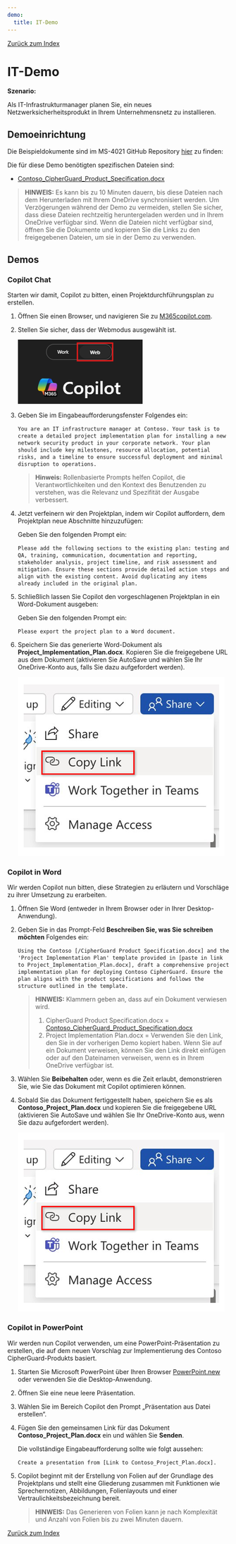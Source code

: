 ```yaml
---
demo:
  title: IT-Demo
---
```


[Zurück zum Index](https://microsoftlearning.github.io/MS-4021-Copilot-Immersion-Experience/)

# IT-Demo

**Szenario:**  

Als IT-Infrastrukturmanager planen Sie, ein neues Netzwerksicherheitsprodukt in Ihrem Unternehmensnetz zu installieren.

## Demoeinrichtung

Die Beispieldokumente sind im MS-4021 GitHub Repository [hier](https://github.com/MicrosoftLearning/MS-4021-Copilot-Immersion-Experience/tree/master/ResourceFiles) zu finden:

Die für diese Demo benötigten spezifischen Dateien sind:

- [Contoso_CipherGuard_Product_Specification.docx](https://github.com/MicrosoftLearning/MS-4021-Copilot-Immersion-Experience/raw/master/ResourceFiles/Contoso_CipherGuard_Product_Specification.docx)

> **HINWEIS:** Es kann bis zu 10 Minuten dauern, bis diese Dateien nach dem Herunterladen mit Ihrem OneDrive synchronisiert werden. Um Verzögerungen während der Demo zu vermeiden, stellen Sie sicher, dass diese Dateien rechtzeitig heruntergeladen werden und in Ihrem OneDrive verfügbar sind. Wenn die Dateien nicht verfügbar sind, öffnen Sie die Dokumente und kopieren Sie die Links zu den freigegebenen Dateien, um sie in der Demo zu verwenden.

## Demos

### Copilot Chat

Starten wir damit, Copilot zu bitten, einen Projektdurchführungsplan zu erstellen.

1. Öffnen Sie einen Browser, und navigieren Sie zu [M365copilot.com](https://m365copilot.com/).

1. Stellen Sie sicher, dass der Webmodus ausgewählt ist.

    ![Screenshot der Registerkarte Webmodus.](../Prompts/Media/web-mode.png)

1. Geben Sie im Eingabeaufforderungsfenster Folgendes ein:

    ```text
    You are an IT infrastructure manager at Contoso. Your task is to create a detailed project implementation plan for installing a new network security product in your corporate network. Your plan should include key milestones, resource allocation, potential risks, and a timeline to ensure successful deployment and minimal disruption to operations.
    ```

    > **Hinweis:** Rollenbasierte Prompts helfen Copilot, die Verantwortlichkeiten und den Kontext des Benutzenden zu verstehen, was die Relevanz und Spezifität der Ausgabe verbessert.

1. Jetzt verfeinern wir den Projektplan, indem wir Copilot auffordern, dem Projektplan neue Abschnitte hinzuzufügen:

    Geben Sie den folgenden Prompt ein:

    ```text
    Please add the following sections to the existing plan: testing and QA, training, communication, documentation and reporting, stakeholder analysis, project timeline, and risk assessment and mitigation. Ensure these sections provide detailed action steps and align with the existing content. Avoid duplicating any items already included in the original plan.
    ```

1. Schließlich lassen Sie Copilot den vorgeschlagenen Projektplan in ein Word-Dokument ausgeben:

    Geben Sie den folgenden Prompt ein:

    ```text
    Please export the project plan to a Word document.
    ```

1. Speichern Sie das generierte Word-Dokument als **Project_Implementation_Plan.docx**. Kopieren Sie die freigegebene URL aus dem Dokument (aktivieren Sie AutoSave und wählen Sie Ihr OneDrive-Konto aus, falls Sie dazu aufgefordert werden).

    ![Link teilen.](../Demos/Media/share-menu-with-copy-link-9fd1c60a.png)

### Copilot in Word

Wir werden Copilot nun bitten, diese Strategien zu erläutern und Vorschläge zu ihrer Umsetzung zu erarbeiten.

1. Öffnen Sie Word (entweder in Ihrem Browser oder in Ihrer Desktop-Anwendung).

1. Geben Sie in das Prompt-Feld **Beschreiben Sie, was Sie schreiben möchten** Folgendes ein:

    ```text
    Using the Contoso [/CipherGuard Product Specification.docx] and the 'Project Implementation Plan' template provided in [paste in link to Project_Implementation_Plan.docx], draft a comprehensive project implementation plan for deploying Contoso CipherGuard. Ensure the plan aligns with the product specifications and follows the structure outlined in the template.
    ```

    > **HINWEIS:** Klammern geben an, dass auf ein Dokument verwiesen wird.
    > 1. CipherGuard Product Specification.docx = [Contoso_CipherGuard_Product_Specification.docx](https://github.com/MicrosoftLearning/MS-4021-Copilot-Immersion-Experience/raw/master/ResourceFiles/Contoso_CipherGuard_Product_Specification.docx)
    > 1. Project Implementation Plan.docx = Verwenden Sie den Link, den Sie in der vorherigen Demo kopiert haben.
    > Wenn Sie auf ein Dokument verweisen, können Sie den Link direkt einfügen oder auf den Dateinamen verweisen, wenn es in Ihrem OneDrive verfügbar ist.

1. Wählen Sie **Beibehalten** oder, wenn es die Zeit erlaubt, demonstrieren Sie, wie Sie das Dokument mit Copilot optimieren können.

1. Sobald Sie das Dokument fertiggestellt haben, speichern Sie es als **Contoso_Project_Plan.docx** und kopieren Sie die freigegebene URL (aktivieren Sie AutoSave und wählen Sie Ihr OneDrive-Konto aus, wenn Sie dazu aufgefordert werden).

    ![Link teilen.](../Demos/Media/share-menu-with-copy-link-9fd1c60a.png)

### Copilot in PowerPoint

Wir werden nun Copilot verwenden, um eine PowerPoint-Präsentation zu erstellen, die auf dem neuen Vorschlag zur Implementierung des Contoso CipherGuard-Produkts basiert.

1. Starten Sie Microsoft PowerPoint über Ihren Browser [PowerPoint.new](https://PowerPoint.new) oder verwenden Sie die Desktop-Anwendung.

1. Öffnen Sie eine neue leere Präsentation.

1. Wählen Sie im Bereich Copilot den Prompt „Präsentation aus Datei erstellen“.

1. Fügen Sie den gemeinsamen Link für das Dokument **Contoso_Project_Plan.docx** ein und wählen Sie **Senden**.

    Die vollständige Eingabeaufforderung sollte wie folgt aussehen:

    ```text
    Create a presentation from [Link to Contoso_Project_Plan.docx].
    ```

1. Copilot beginnt mit der Erstellung von Folien auf der Grundlage des Projektplans und stellt eine Gliederung zusammen mit Funktionen wie Sprechernotizen, Abbildungen, Folienlayouts und einer Vertraulichkeitsbezeichnung bereit.

    > **HINWEIS:** Das Generieren von Folien kann je nach Komplexität und Anzahl von Folien bis zu zwei Minuten dauern.

[Zurück zum Index](https://microsoftlearning.github.io/MS-4021-Copilot-Immersion-Experience/)
